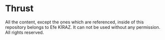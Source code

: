 # Thrust
All the content, except the ones which are referenced, inside of this repository belongs to Efe KİRAZ.
It can not be used without any permission.
All rights reserved.
